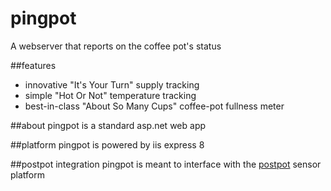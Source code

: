 pingpot
=======
A webserver that reports on the coffee pot's status

##features
* innovative "It's Your Turn" supply tracking
* simple "Hot Or Not" temperature tracking
* best-in-class "About So Many Cups" coffee-pot fullness meter

##about
pingpot is a standard asp.net web app

##platform
pingpot is powered by iis express 8

##postpot integration
pingpot is meant to interface with the [postpot](https://github.com/lrogge/PostPot) sensor platform
